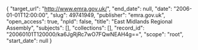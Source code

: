 {
  "target_url": "http://www.emra.gov.uk/", 
  "end_date": null, 
  "date": "2006-01-01T12:00:00", 
  "slug": 49741949, 
  "publisher": "emra.gov.uk", 
  "open_access": true, 
  "npld": false, 
  "title": "East Midlands Regional Assembly", 
  "subjects": [], 
  "collections": [], 
  "record_id": "20060101T120000/ka6JgRjRc7wO7FQwNEAH4g==", 
  "scope": "root", 
  "start_date": null
}

